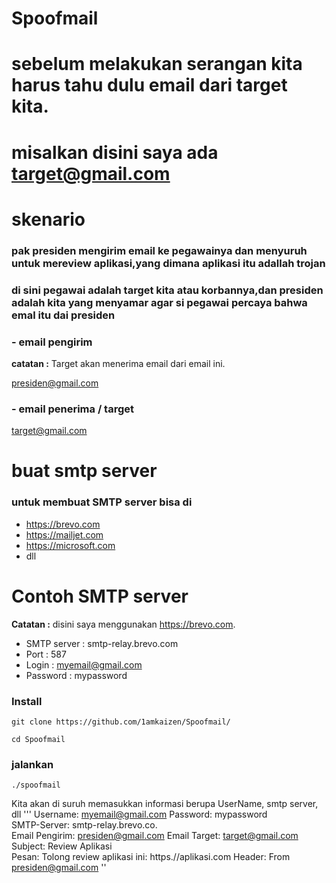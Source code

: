 # Spoofmail

# sebelum melakukan serangan kita harus tahu dulu email dari target kita.
# misalkan disini saya ada target@gmail.com

# skenario
### pak presiden mengirim email ke pegawainya dan menyuruh untuk mereview aplikasi,yang dimana aplikasi itu adallah trojan
### di sini pegawai adalah target kita atau korbannya,dan presiden adalah kita yang menyamar agar si pegawai percaya bahwa emal itu dai presiden

### - email pengirim
**catatan :** Target akan menerima email dari email ini. 

presiden@gmail.com

### - email penerima / target
target@gmail.com


# buat smtp server
### untuk membuat SMTP server bisa di
- https://brevo.com
- https://mailjet.com
- https://microsoft.com
- dll

# Contoh SMTP server
  
  **Catatan :** disini saya menggunakan https://brevo.com.
 
- SMTP server  : smtp-relay.brevo.com
- Port : 587
- Login : myemail@gmail.com
- Password : mypassword


### Install
```
git clone https://github.com/1amkaizen/Spoofmail/
```
```
cd Spoofmail
```
### jalankan
```
./spoofmail
```
Kita akan di suruh memasukkan informasi berupa UserName, smtp server, dll
'''
Username: myemail@gmail.com
Password: mypassword                                                           
SMTP-Server: smtp-relay.brevo.co.                                                        
Email Pengirim: presiden@gmail.com
Email Target: target@gmail.com                                                       
Subject: Review Aplikasi                                                            
Pesan: Tolong review aplikasi ini: https.//aplikasi.com
Header: From <presiden@gmail.com>
''
